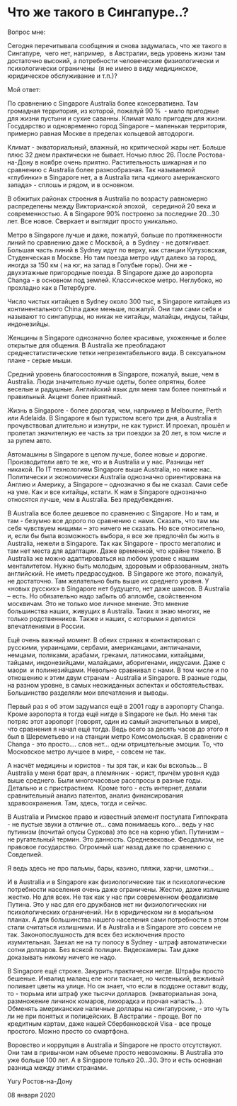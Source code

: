 # Что же такого в Сингапуре..?

Вопрос мне:

Сегодня перечитывала сообщения и снова задумалась, что же такого в Сингапуре,  чего нет, например,  в Австралии, ведь уровень жизни там достаточно высокий, а потребности человеческие физиологически и психологически ограничены  (я не имею в виду медицинское, юридическое обслуживание и т.п.)? 

Мой ответ:

По сравнению с Singapore Australia более консервативна. Там громадная территория, из которой, пожалуй 90 %  - мало пригодные для жизни пустыни и сухие саванны. Климат мало пригоден для жизни. Государство и одновременно город Singapore – маленькая территория, примерно равная Москве в пределах кольцевой автодороги.

Климат - экваториальный, влажный, но критической жары нет. Больше плюс 32 днем практически не бывает. Ночью плюс 26. После Ростова-на-Дону в ноябре очень приятно. Растительность шикарная и по сравнению с Australia более разнообразная. Так называемой «глубинки» в Singapore нет, а в Australia типа «дикого американского запада» - сплошь и рядом, и в основном.

В обжитых районах строения в Australia по возрасту равномерно распределены между Викторианской эпохой,   серединой 20 века и современностью. А в Singapore 90% построено за последние 20…30 лет. Все новое. Сверкает и выглядит просто уникально.

Метро в Singapore лучше и даже, пожалуй,  больше по протяженности линий по сравнению даже с Москвой,  а  в Sydney - не дотягивает. Большая часть линий в Sydney идут по верху, как станции Кутузовская, Студенческая в Москве. Но там поезда метро идут далеко за город, иногда за 150 км  ( на юг, на запад в Голубые горы). Они же - двухэтажные пригородные поезда. В Singapore  даже до аэропорта Changa - в основном под землей. Классическое метро. Неглубоко, но прохладно как в Петербурге.

Число чистых китайцев в Sydney около 300 тыс, в Singapore китайцев из континентального China даже меньше, пожалуй. Они там сами себя и называют то сингапурцы, но никак не китайцы, малайцы, индусы, тайцы, индонезийцы. 

Женщины в Singapore однозначно более красивые, ухоженные и более открытые для общения. В Australia же преобладают среднестатистические тетки непрезентабельного вида. В сексуальном плане - серые мыши. 

Средний уровень благосостояния в Singapore, пожалуй, выше, чем в Australia. Люди значительно лучше одеты, более опрятны, более веселые и радушные. Английский язык для меня там более понятный и правильный. Акцент более приятный.

Жизнь в Singapore - более дорогая, чем, например в Melbourne, Perth или Adelaida. В Singapore я был туристом всего три дня, а Australia я прочувствовал длительно и изнутри, не как турист. И проехал, прошёл и пролетал значителную ее часть за три поездки за 20 лет, в том числе и за рулем авто.

Автомашины в Singapore в целом лучше, более новые и дорогие. Производители авто те же, что и в Australia  и у нас. Разницы нет никакой. По IT технологиям Singapore выше Australia, но ниже нас.  Политически и экономически Australia однозначно ориентирована на Англию и Америку, а Singapore – однозначно я бы не сказал.  Сами себе на уме. Как и все китайцы, кстати. К нам в Singapore  однозначно относятся лучше, чем в Australia. Без предубеждения.

В Australia все более дешевое по сравнению с Singapore. Но и там, и там  - безумно все дорого по сравнению с нами. Сказать, что там мы себя чувствуем нищими – это ничего не сказать.  Но все относительно,  и,  если бы была возможность выбора, я все же предпочёл бы  жить в Australia, нежели в Singapore. Так как Singapore - просто мегаполис и там нет места для адаптации. Даже временной, что крайне тяжело. В Australia же можно адаптироваться на любом уровне с нашим менталитетом. Нужно быть молодым, здоровым и образованным, знать английский. Не иметь предрассудков.  В Singapore же этого, пожалуй, не достаточно. Там желательно быть выше их среднего уровня. У «новых русских» в Singapore нет будущего, нет даже шансов. В Australia – есть. Но обязательно надо забыть об апломбе, свойственном москвичам.  Это не только мое личное мнение. Это мнение большинства наших, живущих в Australia. Таких я знаю многих, не только родственников. Также и наших, с которыми я делился впечатлениями в России.

Ещё очень важный момент. В обеих странах я контактировал с русскими, украинцами, сербами, американцами, англичанами, немцами, поляками, арабами, греками, латиносами, китайцами, тайцами, индонезийцами, малайцами,  аборигенами, индусами. Даже с маори  и полинезийцами. Невольно сравнивал с нами. В том числе и по отношению к этим двум странам - Australia и Singapore. В разные годы, на разном уровне, в самых неожиданных аспектах и обстоятельствах. Большинство разделяли мои впечатления и выводы. 

Первый раз я об этом задумался ещё в 2001 году в аэропорту Changa. Кроме аэропорта я тогда ещё нигде  в Singapore не был. Но меня так потряс этот аэропорт (говорят,  один из самый значительных в мире),  что сравнения я начал ещё тогда. Ведь всего за десять часов до этого я был в Шереметьево и на станции метро Комсомольская. В сравнении с Changa - это просто.... слов нет... одни отрицательные эмоции. То, что Московское метро лучшее в мире, - совсем не так.

А насчёт медицины и юристов - ты зря  так,  и как бы вскользь...   В Australia у меня брат врач, а племянник - юрист, причём уровня куда выше среднего. Были многочасовые расспросы в разные годы. Детально и с пристрастием.  Кроме того -  есть интернет, делали сравнительный анализ патентов, анализ финансирования здравоохранения. Там, здесь, тогда и сейчас.

В Australia и Римское право и известный элемент  постулата Гиппократа - не пустые звуки а отличие от... сама понимаешь кого... ведь у нас путинизм (почитай опусы Суркова) это все на корню убил. Путинизм – не ругательный термин. Это данность. Средневековье. Феодализм, не правовое государство. Огромный шаг назад даже по сравнению с  Совдепией. 

Я ведь здесь не про пальмы, бары, казино, пляжи, харчи, шмотки...

И в Australia и в Singapore как физиологические так и психологические потребности населения очень даже ограничены. Жестко,  даже излишне жестко. Но для всех. Не так как у нас при современном феодализме Путина. Это у нас для его дружбанов нет ни физиологических ни психологических ограничений. Ни в юридическом ни в моральном планах. А для большинства нашего населения сами потребности в этом стали считаться излишними. И в Australia и в Singapore это совсем не так. Законопослушность для всех без исключения просто изумительная. Заехал не на ту полосу в Sydney - штраф автоматически сотни долларов. Без всякой полиции. Видеокамеры. Там даже доказывать никому ничего не надо. 

В Singapore ещё строже. Закурить практически негде. Штрафы просто бешеные. Инвалид малаец еле ноги таскает, но чистенький, вежливый поливает цветы на улице. Но он знает, что если в поддоне оставит воду, то - тюрьма или штраф уже тысячи долларов. (экваториальная зона, размножение личинок комаров, лихорадка и прочая напасть...). Обменять американские наличные доллары на сингапурские, - это чуть ли не при понятых и полицейских. В Австралии - проще.  Вот по кредитным картам, даже нашей Сбербанковской Visa - все проще простого. Можно просто со смартфона.

Воровство и коррупция в Australia и Singapore не просто отсутствуют. Они там в привычном нам объеме просто невозможны. В Australia это уже больше 100 лет. А в Singapore только 20…30.  Это и есть основная разница между этими странами.



Yury  Ростов-на-Дону

08 января 2020
